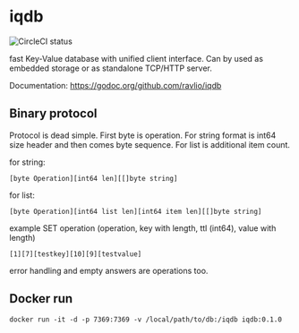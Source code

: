 # iqdb

![CircleCI status](https://circleci.com/gh/ravlio/iqdb.png)

fast Key-Value database with unified client interface. Can by used as embedded storage or as standalone TCP/HTTP server.

Documentation: https://godoc.org/github.com/ravlio/iqdb

## Binary protocol

Protocol is dead simple. First byte is operation. For string format is int64 size header and then comes byte sequence. For list is additional item count. 

for string:
```
[byte Operation][int64 len][[]byte string]
```

for list:
```
[byte Operation][int64 list len][int64 item len][[]byte string]
```

example SET operation (operation, key with length, ttl (int64), value with length)

```
[1][7][testkey][10][9][testvalue]
```

error handling and empty answers are operations too. 

## Docker run

`docker run -it -d -p 7369:7369 -v /local/path/to/db:/iqdb iqdb:0.1.0`


